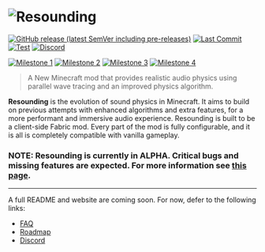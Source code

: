 # ![Resounding](https://user-images.githubusercontent.com/76263371/153949378-753b5e61-dad7-48bd-b9bc-a36c1836551d.png)

[![GitHub release (latest SemVer including pre-releases)](https://img.shields.io/github/v/release/thedocruby/resounding?include_prereleases&sort=semver&style=for-the-badge)](https://github.com/thedocruby/resounding/releases/latest)
[![Last Commit](https://img.shields.io/github/last-commit/thedocruby/resounding/master?style=for-the-badge)](https://github.com/thedocruby/resounding/commits/master)
[![Test](https://img.shields.io/github/workflow/status/thedocruby/resounding/verify?label=Test&style=for-the-badge)](https://github.com/thedocruby/resounding/actions/workflows/verify.yml)
[![Discord](https://img.shields.io/discord/838159960973901894?label=Discord&style=for-the-badge)](https://discord.gg/kdZ6gH7Hg6)

[![Milestone 1](https://img.shields.io/github/milestones/progress-percent/thedocruby/resounding/2?style=for-the-badge)](https://github.com/thedocruby/resounding/milestones)
[![Milestone 2](https://img.shields.io/github/milestones/progress-percent/thedocruby/resounding/3?style=for-the-badge)](https://github.com/thedocruby/resounding/milestones)
[![Milestone 3](https://img.shields.io/github/milestones/progress-percent/thedocruby/resounding/4?style=for-the-badge)](https://github.com/thedocruby/resounding/milestones)
[![Milestone 4](https://img.shields.io/github/milestones/progress-percent/thedocruby/resounding/5?style=for-the-badge)](https://github.com/thedocruby/resounding/milestones)

> A New Minecraft mod that provides realistic audio physics using parallel wave tracing and an improved physics algorithm.

**Resounding** is the evolution of sound physics in Minecraft. It aims to build on previous attempts with enhanced algorithms and extra features, for a more performant and immersive audio experience. Resounding is built to be a client-side Fabric mod. Every part of the mod is fully configurable, and it is all is completely compatible with vanilla gameplay.

### NOTE: Resounding is currently in ALPHA. Critical bugs and missing features are expected. For more information see [this page](https://github.com/thedocruby/resounding/wiki/FAQ#what-are-resounding-alpha-versions).

---

A full README and website are coming soon. For now, defer to the following links:

- [FAQ](https://github.com/thedocruby/resounding/wiki/FAQ)
- [Roadmap](https://github.com/thedocruby/resounding/wiki/Roadmap)
- [Discord](https://discord.gg/kdZ6gH7Hg6)
